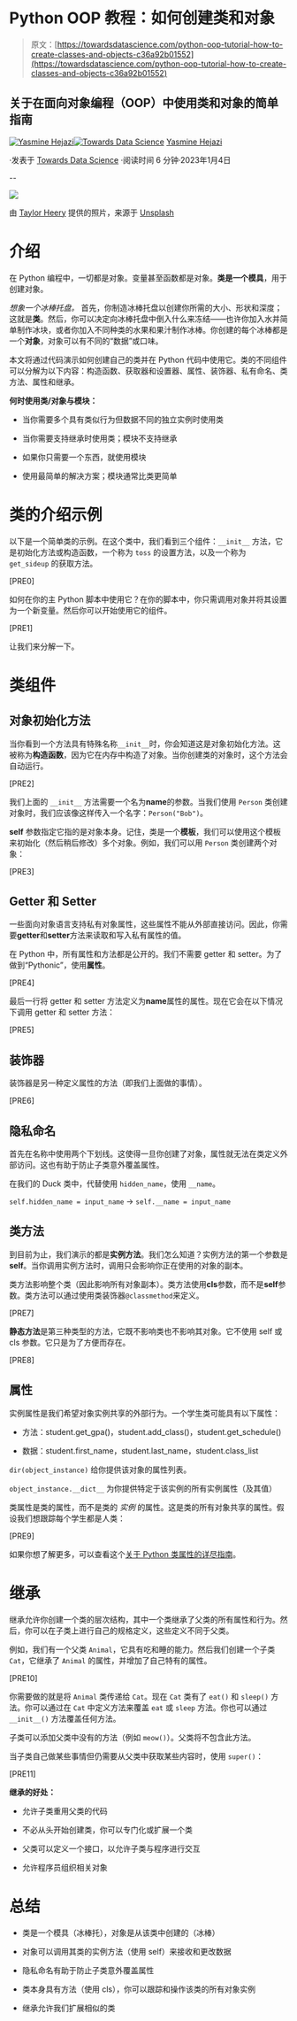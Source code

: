 # Python OOP 教程：如何创建类和对象

> 原文：[https://towardsdatascience.com/python-oop-tutorial-how-to-create-classes-and-objects-c36a92b01552](https://towardsdatascience.com/python-oop-tutorial-how-to-create-classes-and-objects-c36a92b01552)

## 关于在面向对象编程（OOP）中使用类和对象的简单指南

[](https://medium.com/@yazihejazi?source=post_page-----c36a92b01552--------------------------------)[![Yasmine Hejazi](../Images/1c280c78e49f62345b3cd0c30b185482.png)](https://medium.com/@yazihejazi?source=post_page-----c36a92b01552--------------------------------)[](https://towardsdatascience.com/?source=post_page-----c36a92b01552--------------------------------)[![Towards Data Science](../Images/a6ff2676ffcc0c7aad8aaf1d79379785.png)](https://towardsdatascience.com/?source=post_page-----c36a92b01552--------------------------------) [Yasmine Hejazi](https://medium.com/@yazihejazi?source=post_page-----c36a92b01552--------------------------------)

·发表于 [Towards Data Science](https://towardsdatascience.com/?source=post_page-----c36a92b01552--------------------------------) ·阅读时间 6 分钟·2023年1月4日

--

![](../Images/0dde12a92beeefc82d69df98b05a3724.png)

由 [Taylor Heery](https://unsplash.com/@taylorheeryphoto?utm_source=medium&utm_medium=referral) 提供的照片，来源于 [Unsplash](https://unsplash.com/?utm_source=medium&utm_medium=referral)

# 介绍

在 Python 编程中，一切都是对象。变量甚至函数都是对象。**类是一个模具**，用于创建对象。

*想象一个冰棒托盘。* 首先，你制造冰棒托盘以创建你所需的大小、形状和深度；这就是**类**。然后，你可以决定向冰棒托盘中倒入什么来冻结——也许你加入水并简单制作冰块，或者你加入不同种类的水果和果汁制作冰棒。你创建的每个冰棒都是一个**对象**，对象可以有不同的“数据”或口味。

本文将通过代码演示如何创建自己的类并在 Python 代码中使用它。类的不同组件可以分解为以下内容：构造函数、获取器和设置器、属性、装饰器、私有命名、类方法、属性和继承。

**何时使用类/对象与模块：**

+   当你需要多个具有类似行为但数据不同的独立实例时使用类

+   当你需要支持继承时使用类；模块不支持继承

+   如果你只需要一个东西，就使用模块

+   使用最简单的解决方案；模块通常比类更简单

# 类的介绍示例

以下是一个简单类的示例。在这个类中，我们看到三个组件：`__init__` 方法，它是初始化方法或构造函数，一个称为 `toss` 的设置方法，以及一个称为 `get_sideup` 的获取方法。

[PRE0]

如何在你的主 Python 脚本中使用它？在你的脚本中，你只需调用对象并将其设置为一个新变量。然后你可以开始使用它的组件。

[PRE1]

让我们来分解一下。

# 类组件

## 对象初始化方法

当你看到一个方法具有特殊名称`__init__`时，你会知道这是对象初始化方法。这被称为**构造函数**，因为它在内存中构造了对象。当你创建类的对象时，这个方法会自动运行。

[PRE2]

我们上面的 `__init__` 方法需要一个名为**name**的参数。当我们使用 `Person` 类创建对象时，我们应该像这样传入一个名字：`Person("Bob")`。

**self** 参数指定它指的是对象本身。记住，类是一个**模板**，我们可以使用这个模板来初始化（然后稍后修改）多个对象。例如，我们可以用 `Person` 类创建两个对象：

[PRE3]

## Getter 和 Setter

一些面向对象语言支持私有对象属性，这些属性不能从外部直接访问。因此，你需要**getter**和**setter**方法来读取和写入私有属性的值。

在 Python 中，所有属性和方法都是公开的。我们不需要 getter 和 setter。为了做到“Pythonic”，使用**属性**。

[PRE4]

最后一行将 getter 和 setter 方法定义为**name**属性的属性。现在它会在以下情况下调用 getter 和 setter 方法：

[PRE5]

## 装饰器

装饰器是另一种定义属性的方法（即我们上面做的事情）。

[PRE6]

## 隐私命名

首先在名称中使用两个下划线。这使得一旦你创建了对象，属性就无法在类定义外部访问。这也有助于防止子类意外覆盖属性。

在我们的 Duck 类中，代替使用 `hidden_name`，使用 `__name`。

`self.hidden_name = input_name` → `self.__name = input_name`

## 类方法

到目前为止，我们演示的都是**实例方法**。我们怎么知道？实例方法的第一个参数是**self**。当你调用实例方法时，调用只会影响你正在使用的对象的副本。

类方法影响整个类（因此影响所有对象副本）。类方法使用**cls**参数，而不是**self**参数。类方法可以通过使用类装饰器`@classmethod`来定义。

[PRE7]

**静态方法**是第三种类型的方法，它既不影响类也不影响其对象。它不使用 self 或 cls 参数。它只是为了方便而存在。

[PRE8]

## 属性

实例属性是我们希望对象实例共享的外部行为。一个学生类可能具有以下属性：

+   方法：student.get_gpa()，student.add_class()，student.get_schedule()

+   数据：student.first_name，student.last_name，student.class_list

`dir(object_instance)` 给你提供该对象的属性列表。

`object_instance.__dict__` 为你提供特定于该实例的所有实例属性（及其值）

类属性是类的属性，而不是类的 *实例* 的属性。这是类的所有对象共享的属性。假设我们想跟踪每个学生都是人类：

[PRE9]

如果你想了解更多，可以查看这个[关于 Python 类属性的详尽指南](https://www.toptal.com/python/python-class-attributes-an-overly-thorough-guide)。

# 继承

继承允许你创建一个类的层次结构，其中一个类继承了父类的所有属性和行为。然后，你可以在子类上进行自己的规格定义，这些定义不同于父类。

例如，我们有一个父类 `Animal`，它具有吃和睡的能力。然后我们创建一个子类 `Cat`，它继承了 `Animal` 的属性，并增加了自己特有的属性。

[PRE10]

你需要做的就是将 `Animal` 类传递给 `Cat`。现在 `Cat` 类有了 `eat()` 和 `sleep()` 方法。你可以通过在 `Cat` 中定义方法来覆盖 `eat` 或 `sleep` 方法。你也可以通过 `__init__()` 方法覆盖任何方法。

子类可以添加父类中没有的方法（例如 `meow()`）。父类将不包含此方法。

当子类自己做某些事情但仍需要从父类中获取某些内容时，使用 `super()`：

[PRE11]

**继承的好处：**

+   允许子类重用父类的代码

+   不必从头开始创建类，你可以专门化或扩展一个类

+   父类可以定义一个接口，以允许子类与程序进行交互

+   允许程序员组织相关对象

# 总结

+   类是一个模具（冰棒托），对象是从该类中创建的（冰棒）

+   对象可以调用其类的实例方法（使用 self）来接收和更改数据

+   隐私命名有助于防止子类意外覆盖属性

+   类本身具有方法（使用 cls），你可以跟踪和操作该类的所有对象实例

+   继承允许我们扩展相似的类

